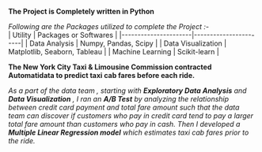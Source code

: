 **The Project is Completely written in Python**<br>

*Following are the Packages utilized to complete the Project :-*<br>
| Utility              | Packages or Softwares            |
|----------------------|-----------------------|
| Data Analysis        | Numpy, Pandas, Scipy  |
| Data Visualization   | Matplotlib, Seaborn, Tableau   |
|   Machine Learning     | Scikit-learn          |

**The New York City Taxi & Limousine Commission contracted Automatidata to predict taxi cab fares before each ride.**

*As a part of the data team , starting with **Exploratory Data Analysis** and **Data Visualization** , I ran an **A/B Test** by analyzing the relationship between credit card payment and total fare amount such that the data team can discover if customers who pay in credit card tend to pay a larger total fare amount than customers who pay in cash. Then I developed a **Multiple Linear Regression model** which estimates taxi cab fares prior to the ride.*
